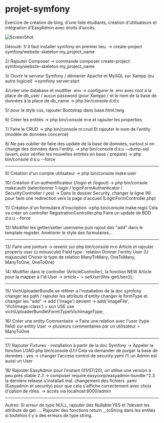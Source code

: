 # projet-symfony
Exercice de création de blog, d'une liste étudiants, création d'utilisateurs et intégration d'EasyAdmin avec droits d'accès.

![ScreenShot](https://github.com/jessicakuijer/projet-symfony/blob/exercice-symfony/screenshot.png})

Déroulé:
1/ Il faut installer symfony en premier lieu.
-> create-project symfony/website-skeleton my_project_name

2/ Rajouter Composer
-> commande composer create-project symfony/website-skeleton my_project_name

3/ Ouvrir le serveur Symfony / démarrer Apache et MySQL sur Xampp (ou autre logiciel)
->symfony server:start

4/créer une database et modifier .env
-> configurer le .env avec root à la place de db_user / aucun password (pour Xampp) / et le nom de la base de données à la place de db_name
-> php bin/console d:d:c

5/ pour le style css, rajouter Bootstrap dans base.html.twig

6/ Créer les entités
-> php bin/console m:e et rajouter les properties

7/ Faire le CRUD
-> php bin/console m:crud
Et rajouter le nom de l'entity (modèle de données concerné)

8/ Ne pas oublier de faire des update de la base de données, surtout si on change des données dans l'entity.
-> php bin/console d:s:u --dump-sql (avant, pour vérifier les nouvelles entrées en base / prepare)
-> php bin/console d:s:u --force

-------------------------------------------------------------------------------------------------------------------
9/ Création d'un compte utilisateur
-> php bin/console make:user

10/ Création d'un authentificateur (/login et /logout)
-> php bin/console make:auth
(selectionner 1-login / loginFormAuthenticator / SecurityController / yes)
-> Dans le dossier Security, changer la ligne 99 pour faire une redirection vers la page d'accueil (LoginFormController.php)

11/ Création d'un formulaire d'inscription
->php bin/console make:regis
Cela va créer un controller RegistrationController.php
Faire un update de BDD d:s:u --force

12/ Modifier les getter/setter username puis rajout des "add" dans le template register.
Améliorer le style des formulaires...

-------------------------------------------------------------------------------------------------------------------
13/ Faire une jointure
-> revenir sur php bin/console m:e Article et rajouter property user (u minuscule)
Field type : relation
Donner l'entity User (U majuscule)
Choisir le type de relation ManyToMany, OneToMany, ManyToOne, OneToOne)

14/ Modifier dans le controller (ArticleController), la fonction NEW Article pour la mapper à l'id User
-> $article->setUser($this-getUser());

-------------------------------------------------------------------------------------------------------------------
15/ VichUploaderBundle
se référer a l'installation de la doc symfony
changer les path / rajouter les attributs d'entity
changer le formType et changer les "add"
-> add ('image') devient -> add('imageFile', 'VichImage::class') + son USE
use vich\UploaderBundle\Form\Type\VichImageType;

16/ Créer une entity Commentaire
-> Faire une relation avec l'user (type field) sur entity User
-> plusieurs commentaires par un utilisateur = ManyToOne

-------------------------------------------------------------------------------------------------------------------
17/ Rajouter Fixtures - installation à partir de la doc Symfony
-> Appeler la fonction LOAD
php bin/console d:f:l
Cela va demander de purger la base de données : yes
-> changer l'access control de security.yaml
/!\ un Admin est aussi un User

18/ Rajouter EasyAdmin
pour l'instant (01/07/20), on utilise une version a peu près stable 2.3
-> composer require easycorp/easyadmin-bundle:^2.3
la dernière release s'installait mal.
changement des fichiers .yaml (Easyadmin et security) pour que cela s'affiche correctement avec choix d'option de rôles.
-> accès via localhost:8000/admin

-------------------------------------------------------------------------------------------------------------------
Autres:
Si erreur de type NULL, rajouter des Nullable:YES et ?devant les attributs de get ....
Rajouter des fonctions return __toString dans les entités si toutefois il y a des erreurs de type string.
